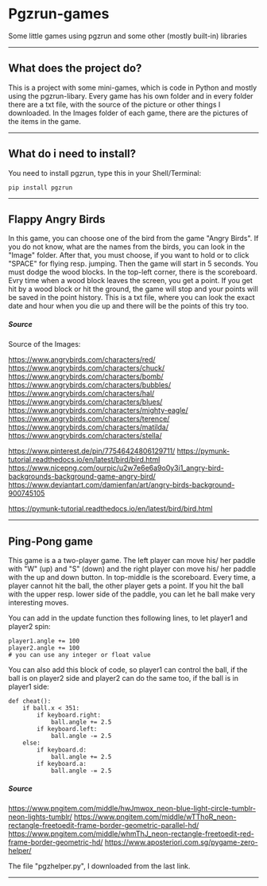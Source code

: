 # Pgzrun-games
Some little games using pgzrun and some other (mostly built-in) libraries
***
## What does the project do?
This is a project with some mini-games, which is code in Python and mostly using the pgzrun-libary. Every game has his own folder and in every folder there are a txt file, with the source of the picture or other things I downloaded. In the Images folder of each game, there are the pictures of the items in the game.
***
## What do i need to install?
You need to install pgzrun, type this in your Shell/Terminal:

`pip install pgzrun`
***
## Flappy Angry Birds
In this game, you can choose one of the bird from the game "Angry Birds". If you do not know, what are the names from the birds, you can look in the "Image" folder. After that, you must choose, if you want to hold or to click  "SPACE" for flying resp. jumping. Then the game will start in 5 seconds. You must dodge the wood blocks. In the top-left corner, there is the scoreboard. Evry time when a wood block leaves the screen, you get a point. If you get hit by a wood block or hit the ground, the game will stop and your points will be saved in the point history. This is a txt file, where you can look the exact date and hour when you die up and there will be the  points of this try too.
##### Source
Source of the Images:


https://www.angrybirds.com/characters/red/
https://www.angrybirds.com/characters/chuck/
https://www.angrybirds.com/characters/bomb/
https://www.angrybirds.com/characters/bubbles/
https://www.angrybirds.com/characters/hal/
https://www.angrybirds.com/characters/blues/
https://www.angrybirds.com/characters/mighty-eagle/
https://www.angrybirds.com/characters/terence/
https://www.angrybirds.com/characters/matilda/
https://www.angrybirds.com/characters/stella/

https://www.pinterest.de/pin/77546424806129711/
https://pymunk-tutorial.readthedocs.io/en/latest/bird/bird.html
https://www.nicepng.com/ourpic/u2w7e6e6a9o0y3i1_angry-bird-backgrounds-background-game-angry-bird/
https://www.deviantart.com/damienfan/art/angry-birds-background-900745105

https://pymunk-tutorial.readthedocs.io/en/latest/bird/bird.html
***
## Ping-Pong game
This game is a a two-player game. The left player can move his/ her paddle with "W" (up) and "S" (down) and the right player con move his/ her paddle with the up and down button. In top-middle is the scoreboard. Every time, a player cannot hit the ball, the other player gets a point. If you hit the ball with the upper resp. lower side of the paddle, you can let he ball make very interesting moves.


You can add in the update function thes following lines, to let player1 and player2 spin:

```
player1.angle += 100
player2.angle += 100
# you can use any integer or float value
```
You can also add this block of code, so player1 can control the ball, if the ball is on player2 side and player2 can do the same too, if the ball is in player1 side:
```
def cheat():
    if ball.x < 351:
        if keyboard.right:
            ball.angle += 2.5
        if keyboard.left:
            ball.angle -= 2.5
    else:
        if keyboard.d:
            ball.angle += 2.5
        if keyboard.a:
            ball.angle -= 2.5
```

##### Source
https://www.pngitem.com/middle/hwJmwox_neon-blue-light-circle-tumblr-neon-lights-tumblr/
https://www.pngitem.com/middle/wTThoR_neon-rectangle-freetoedit-frame-border-geometric-parallel-hd/
https://www.pngitem.com/middle/whmThJ_neon-rectangle-freetoedit-red-frame-border-geometric-hd/
https://www.aposteriori.com.sg/pygame-zero-helper/

The file "pgzhelper.py", I downloaded from the last link.
***
